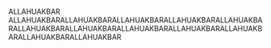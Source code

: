 ALLAHUAKBAR
ALLAHUAKBARALLAHUAKBARALLAHUAKBARALLAHUAKBARALLAHUAKBARALLAHUAKBARALLAHUAKBARALLAHUAKBARALLAHUAKBARALLAHUAKBARALLAHUAKBARALLAHUAKBAR
